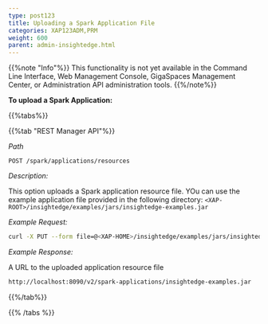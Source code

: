 ```yaml
---
type: post123
title: Uploading a Spark Application File
categories: XAP123ADM,PRM
weight: 600
parent: admin-insightedge.html
---
```

 
{{%note "Info"%}}
This functionality is not yet available in the Command Line Interface, Web Management Console, GigaSpaces Management Center, or Administration API administration tools.
{{%/note%}}  

**To upload a Spark Application:** 

 
{{%tabs%}}

<!--
{{%tab "Command Line Interface"%}}
N/A
{{%/tab%}}
-->

{{%tab "REST Manager API"%}}

*Path*

`POST /spark/applications/resources`

*Description:*

This option uploads a Spark application resource file. YOu can use the example application file provided in the following directory: `<XAP-ROOT>/insightedge/examples/jars/insightedge-examples.jar`

*Example Request:*

```bash
curl -X PUT --form file=@<XAP-HOME>/insightedge/examples/jars/insightedge-examples.jar http://localhost:8090/v2/spark/applications/resources
```
 
*Example Response:*

A URL to the uploaded application resource file

```bash
http://localhost:8090/v2/spark-applications/insightedge-examples.jar
```

{{%/tab%}}

{{% /tabs %}}
